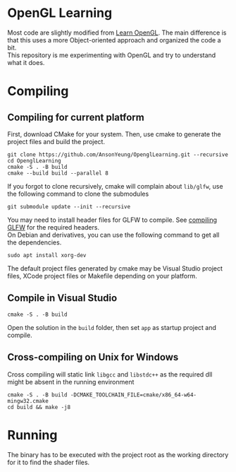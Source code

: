 # OpenGL Learning
Most code are slightly modified from [Learn OpenGL](https://learnopengl.com/). The main difference is that this uses a more Object-oriented approach and organized the code a bit.  
This repository is me experimenting with OpenGL and try to understand what it does.  

# Compiling
## Compiling for current platform
First, download CMake for your system. Then, use cmake to generate the project files and build the project.
```shell
git clone https://github.com/AnsonYeung/OpenglLearning.git --recursive
cd OpenglLearning
cmake -S . -B build
cmake --build build --parallel 8
```
If you forgot to clone recursively, cmake will complain about `lib/glfw`, use the following command to clone the submodules
```shell
git submodule update --init --recursive
```
You may need to install header files for GLFW to compile. See [compiling GLFW](https://www.glfw.org/docs/latest/compile.html) for the required headers.  
On Debian and derivatives, you can use the following command to get all the dependencies.
```shell
sudo apt install xorg-dev
```
The default project files generated by cmake may be Visual Studio project files, XCode project files or Makefile depending on your platform.
## Compile in Visual Studio
```shell
cmake -S . -B build
```
Open the solution in the `build` folder, then set `app` as startup project and compile.
## Cross-compiling on Unix for Windows
Cross compiling will static link `libgcc` and `libstdc++` as the required dll might be absent in the running environment
```
cmake -S . -B build -DCMAKE_TOOLCHAIN_FILE=cmake/x86_64-w64-mingw32.cmake
cd build && make -j8
```

# Running
The binary has to be executed with the project root as the working directory for it to find the shader files.
